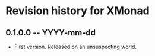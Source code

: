 # Revision history for XMonad

## 0.1.0.0 -- YYYY-mm-dd

* First version. Released on an unsuspecting world.

